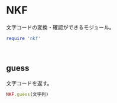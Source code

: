 # NKF

文字コードの変換・確認ができるモジュール。

```ruby
require 'nkf'
```

<br>

## guess

文字コードを返す。

```ruby
NKF.guess(文字列)
```
